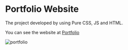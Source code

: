 # Portfolio Website

The project developed by using Pure CSS, JS and HTML.

You can see the website at [Portfolio](https://dolunaypazarci.netlify.app)

![portfolio](https://github.com/DolunayP/Portfolio/assets/121766587/f45f3203-9ff7-4c40-9da7-5cf1529a7efb)
